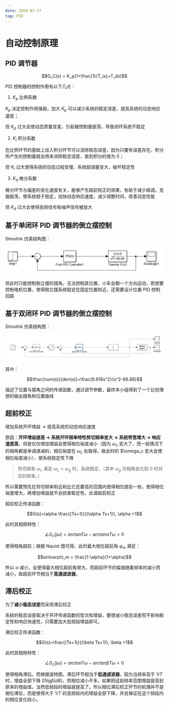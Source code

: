 ```yaml
---
date: 2024-07-27
tag: PID
---
```


# 自动控制原理

## PID 调节器

$$G_C(s) = K_p(1+\frac{1}{T_is}+T_ds)$$

PID 控制器的控制作用有以下几点：

1. $K_p$ 比例系数

$K_p$ 决定控制作用强弱，加大 $K_p$ 可以减少系统的稳定误差，提高系统的动态响应速度；

但 $K_p$ 过大会使动态质量变差，引起被控制量振荡，导致闭环系统不稳定

2. $K_i$ 积分系数

在比例环节的基础上加入积分环节可以消除稳态误差，因为只要有误差存在，积分所产生的控制量就会用来消除稳态误差，直到积分的值为 0；

但 $K_i$ 过大使得系统的动态过程变慢，系统超调量变大，破坏稳定性

3. $K_d$ 微分系数

微分环节与偏差的变化速度有关，能够产生超前校正的效果，有助于减少超调，克服振荡，使系统趋于稳定，加快动态响应速度，减少调整时间，改善动态性能

但 $K_d$ 过大会使得高频信号和噪声信号被放大

## 基于单闭环 PID 调节器的倒立摆控制

Simulink 仿真结构图：

![](/images/Study/Single_loop_PID.png)

但此时只能控制倒立摆的摆角，无法控制其位置，小车会朝一个方向运动，若想要控制电机位置，使得倒立摆系统稳定在固定位置附近，还需要设计位置 PID 控制回路

## 基于双闭环 PID 调节器的倒立摆控制

Simulink 仿真结构图：

![](/images/Study/Double_loop_PID.png)

其中：

$$\frac{num(s)}{den(s)}=\frac{6.818s^2}{s^2-66.88}$$

描述了位置与摆角之间的传递函数，通过调节参数，最终本小组得到了一个比较理想的输出摆角和位置曲线

## 超前校正

增加系统开环增益 → 提高系统的动态响应速度

原因：**开环增益提高 → 系统开环频率特性剪切频率变大 → 系统带宽增大 → 响应速度高**，但是仅仅增加增益会使得相位裕度减小（因为 $\omega_c$ 变大了，而一般情况下的相角都是单调递减的，相位裕度在 $\omega_c$ 处取得，故此时的 $\omega_c 变大会使相位裕度减小），使系统稳定性下降

> 剪切频率 $\omega_c$ 满足 $\omega_c < \omega_g$ 时，系统稳定。（其中 $\omega_g$ 为相角变化到 0 时对应的频率。）

所以需要预先在剪切频率附近和比它还要高的范围内使得相位提前一些，使得相位裕度增大，再增加增益就不会损害稳定性，此谓超前校正

超前校正传递函数：

$$G(s)=\alpha \frac{(Ts+1)}{(\alpha Ts+1)}, \alpha <1$$

此时其相频特性：

$$\angle G_c(j\omega ) = arctanT\omega - arctan\alpha T\omega >0 $$

使得相角超前；根据 Nquist 图可得，此时最大相位超前角 $\varphi_m$ 满足：

$$sin\varphi_m = \frac{1-\alpha}{1+\alpha}$$

所以 $\alpha$ 减小，会使得最大相位超前角增大。而超前环节的幅值随着频率的减小而减小，故超前环节相当于**高通滤波器**。

## 滞后校正

为了**减小稳态误差**而采用滞后校正

系统的稳态误差取决于开环传递函数的型次和增益，要想减小稳态误差而不影响稳定性和响应快速性，只需要加大低频段增益即可。

滞后校正传递函数：

$$G(s)=\frac{(Ts+1)}{(\beta Ts+1)}, \beta >1$$

此时其相频特性：

$$\angle G_c(j\omega ) = arctanT\omega - arctan\beta T\omega <0 $$

使得相角滞后。而根据波特图，滞后环节相当于**低通滤波器**，因为当频率高于 $1/T$ 时，增益全部下降 $20lg\beta (dB)$，而相位减小不多。如果把这段频率范围增益提高到原来的增益值，当然低频段的增益就提高了。所以相位滞后校正环节的机理并不是相位滞后，而是使得大于 $1/T$ 的高频段内的增益全部下降，并且保证在这个频段内的相位变化较小。
